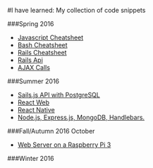 #I have learned: My collection of code snippets


###Spring 2016
- [Javascript Cheatsheet](https://github.com/JulioMontas/I-have-learned/blob/master/StepOne-SpringAndSummer-2016/Javascript_Cheatsheet.md)
- [Bash Cheatsheet](https://github.com/JulioMontas/I-have-learned/blob/master/StepOne-SpringAndSummer-2016/Bash_Cheatsheet.md)
- [Rails Cheatsheet](https://github.com/JulioMontas/I-have-learned/blob/master/StepOne-SpringAndSummer-2016/Rails-Cheatsheet.md)
- [Rails Api](#)
- [AJAX Calls](https://github.com/JulioMontas/I-have-learned/blob/master/StepOne-SpringAndSummer-2016/AJAX_Calls.md)

###Summer 2016
- [Sails.js API with PostgreSQL](https://github.com/JulioMontas/I-have-learned/blob/master/StepOne-SpringAndSummer-2016/Sails.js_API.md)
- [React Web](https://github.com/JulioMontas/I-have-learned/blob/master/StepOne-SpringAndSummer-2016/React_Web.md)
- [React Native](https://github.com/JulioMontas/I-have-learned/blob/master/StepOne-SpringAndSummer-2016/React_Native.md)
- [Node.js, Express.js, MongoDB, Handlebars.](https://github.com/JulioMontas/I-have-learned/blob/master/StepOne-SpringAndSummer-2016/Node_Expess_Mongodb_Handlebars.md)

###Fall/Autumn 2016 October
- [Web Server on a Raspberry Pi 3](#)

###Winter 2016
